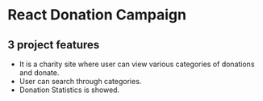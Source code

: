 # React Donation Campaign

**3 project features**
---
* It is a charity site where user can view various categories of donations and donate.
* User can search through categories.
* Donation Statistics is showed.